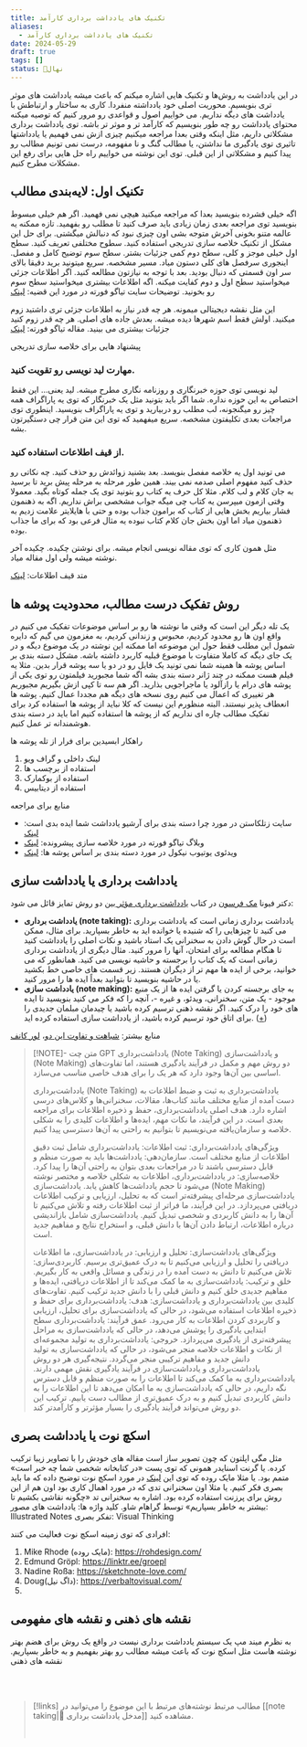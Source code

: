 ```yaml
---
title: تکنیک های یادداشت برداری کارآمد
aliases:
  - تکنیک های یادداشت برداری کارآمد
date: 2024-05-29
draft: true
tags: []
status: 🌱نهال
---
```

در این یادداشت به روش‌ها و تکنیک هایی اشاره میکنم که باعث میشه یادداشت های موثر تری بنویسیم. محوریت اصلی خود یادداشته منفردا. کاری به ساختار و ارتباطش با یادداشت های دیگه نداریم. می خواییم اصول و قواعدی رو مرور کنیم که توصیه میکنه محتوای یادداشت رو چه طور بنویسیم که کارآمد تر و موثر تر باشه.
توی یادداشت برداری مشکلاتی داریم، مثل اینکه وقتی بعدا مراجعه میکنیم چیزی ازش نمی فهمیم یا یادداشتها تاثیری توی یادگیری ما نداشتن، یا مطالب گنگ و نا مفهومه، درست نمی تونیم مطالب رو پیدا کنیم و مشکلاتی از این قبلی.
توی این نوشته می خواییم راه حل هایی برای رفع این مشکلات مطرح کنیم.

## تکنیک اول: لایه‌بندی مطالب
اگه خیلی فشرده بنویسید بعدا که مراجعه میکنید هیچی نمی فهمید. اگر هم خیلی مبسوط بنویسید توی مراجعه بعدی زمان زیادی باید صرف کنید تا مطلب رو بفهمید. تازه ممکنه یه عالمه متنو بخونی آخرش متوجه بشی اون چیزی نبود که دنبالش میگشتی.
برای حل این مشکل از تکنیک خلاصه سازی تدریجی استفاده کنید. سطوح مختلفی تعریف کنید. سطح اول خیلی موجز و کلی، سطح دوم کمی جزئیات بشتر. سطح سوم توضیح کامل و مفصل. اینجوری سرفصل های کلی دستون میاد. مسیر مشخصه. سریع میتونید برید دقیقا بالای سر اون قسمتی که دنبال بودید. بعد با توجه به نیازتون مطالعه کنید. اگر اطلاعات جزئی میخواستید سطح اول و دوم کفایت میکنه. اگه اطلاعات بیشتری میخواستید سطح سوم رو بخونید.
توضیحات سایت تیاگو فورته در مورد این قضیه: [لینک](https://fortelabs.com/blog/progressive-summarization-a-practical-technique-for-designing-discoverable-notes/)


این مثل نقشه دیجیتالی میمونه. هر چه قدر نیاز به اطلاعات جزئی تری داشتید زوم میکنید. اولش فقط اسم شهرها دیده میشه. بعدش جاده های اصلی. هر چه قدر زوم کنید جزئیات بیشتری می بینید.
مقاله تیاگو فورته: [لینک](https://medium.com/praxis-blog/how-to-use-evernote-for-your-creative-workflow-f048f0aa3ed1)

پیشنهاد هایی برای خلاصه سازی تدریجی

### مهارت لید نویسی رو تقویت کنید.
لید نویسی توی حوزه خبرنگاری و روزنامه نگاری مطرح میشه. لید یعنی...
این فقط اختصاص به این حوزه نداره. شما اگر باید بتونید مثل یک خبرنگار که توی یه پاراگراف همه چیز رو میگنجونه، لب مطلب رو دربیارید و توی یه پاراگراف بنویسید. اینطوری توی مراجعات بعدی تکلیفتون مشخصه. سریع میفهمید که توی این متن قرار چی دستگیرتون بشه.

### از قیف اطلاعات استفاده کنید.
می تونید اول یه خلاصه مفصل بنویسد. بعد بشنید زوائدش رو حذف کنید. چه نکاتی رو حذف کنید مفهوم اصلی صدمه نمی بیند. همین طور مرحله به مرحله پیش برید تا برسید به جان کلام و لب کلام. مثلا کل حرف یه کتاب رو بتونید توی یک جمله کوتاه بگید.
معمولا وقتی ازمون میپرسن یه کتاب چی میگه جواب مشخصی براش نداریم. اگه به ذهنمون فشار بیاریم بخش هایی از کتاب که برامون جذاب بوده و حتی با هایلایتر علامت زدیم به ذهنمون میاد اما اون بخش جان کلام کتاب نبوده یه مثال فرعی بود که برای ما جذاب بوده. 

مثل همون کاری که توی مقاله نویسی انجام میشه. برای نوشتن چکیده. چکیده آخر نوشته میشه ولی اول مقاله میاد.

متد قیف اطلاعات: [لینک](https://sheridancollege.libguides.com/takingnotesmodule/taking-notes-from-textbooks/information-funnel-method)


## روش تفکیک درست مطالب، محدودیت پوشه ها
یک تله دیگر این است که وقتی ما نوشته ها رو بر اساس موضوعات تفکیک می کنیم در واقع اون ها رو محدود کردیم، محبوس و زندانی کردیم، به مغزمون می گیم که دایره شمول این مطلب فقط حول این موضوعه اما ممکنه این نوشته در یک موضوع دیگه و در یک جای دیگه که کاملا متفاوت با موضوع قبلیه کاربرد داشته باشه. مشکل دسته بندی بر اساس پوشه ها همینه شما نمی تونید یک فایل رو در دو یا سه پوشه قرار بدین. مثلا یه فیلم هست ممکنه در چند ژانر دسته بندی بشه اگه شما مجبورید فیلمتون رو توی یکی از پوشه های درام یا رازآلود یا ماجراجویی بذارید. اگر هم سه تا کپی ازش بگیریم مجبوریم هر تغییری که اعمال می کنیم روی نسخه های دیگه هم مجددا عمال کنیم. پوشه ها انعطاف پذیر نیستند. 
البته منظورم این نیست که کلا نباید از پوشه ها استفاده کرد برای تفکیک مطالب چاره ای نداریم که از پوشه ها استفاده کنیم اما باید در دسته بندی هوشمندانه تر عمل کنیم.

راهکار ابسیدین برای فرار از تله پوشه ها
1. لینک داخلی و گراف ویو
2. استفاده از برچسب ها
3. استفاده از بوکمارک
4. استفاده از دیتابیس

منابع برای مراجعه
- سایت زتلکاستن در مورد چرا دسته بندی برای آرشیو یادداشت شما ایده بدی است: [لینک](https://zettelkasten.de/posts/no-categories/)
- وبلاگ تیاگو فورته در مورد خلاصه سازی پیشرونده: [لینک](https://fortelabs.com/blog/progressive-summarization-a-practical-technique-for-designing-discoverable-notes/)
- ویدئوی یوتیوب نیکول در مورد دسته بندی بر اساس پوشه ها: [لینک](https://www.youtube.com/watch?v=vS-b_RUtL1A)


## یادداشت برداری یا یادداشت سازی
دکتر فیونا [مک فرسون](https://www.amazon.com/stores/author/B0034OX4L6/about?ingress=0&visitId=5056e2dc-ad36-404e-8c3e-7fad8cb9f3af) در کتاب [یادداشت برداری مؤثر ](https://www.amazon.com/Effective-Notetaking-Study-Skills-McPherson/dp/1927166527/?_encoding=UTF8&pd_rd_w=FX4Jw&content-id=amzn1.sym.579192ca-1482-4409-abe7-9e14f17ac827&pf_rd_p=579192ca-1482-4409-abe7-9e14f17ac827&pf_rd_r=131-9099291-0023604&pd_rd_wg=EQplC&pd_rd_r=4ca40121-a196-46f4-970d-b47a01931f3d&ref_=aufs_ap_sc_dsk)بین دو روش تمایز قائل می شود:
- **یادداشت برداری (note taking):**  یادداشت برداری زمانی است که یادداشت برداری می کنید تا چیزهایی را که شنیده یا خوانده اید به خاطر بسپارید. برای مثال، ممکن است در حال گوش دادن به سخنرانی یک استاد باشید و نکات اصلی را یادداشت کنید تا هنگام مطالعه برای امتحان، آنها را مرور کنید. مثال دیگری از یادداشت برداری زمانی است که یک کتاب را برجسته و حاشیه نویسی می کنید. همانطور که می خوانید، برخی از ایده ها مهم تر از دیگران هستند. زیر قسمت های خاصی خط بکشید یا در حاشیه بنویسید تا بتوانید بعداً ایده ها را مرور کنید.
- **یادداشت سازی (note making):** به جای برجسته کردن یا گرفتن ایده ها از یک منبع موجود - یک متن، سخنرانی، ویدئو، و غیره -، آنچه را که فکر می کنید بنویسید تا ایده های خود را درک کنید. اگر نقشه ذهنی ترسیم کرده باشید یا چیدمان مبلمان جدیدی را برای اتاق خود ترسیم کرده باشید، از یادداشت سازی استفاده کرده اید. ([+](https://jarango.com/2023/01/26/note-taking-and-note-making/))

منابع بیشتر: [شباهت و تفاوت این دو](https://bscholarly.com/differences-between-note-taking-and-note-making/)، [لور کانف](https://nesslabs.com/from-note-taking-to-note-making)

> [!NOTE]- متن چت GPT
> یادداشت‌برداری (Note Taking) و یادداشت‌سازی (Note Making) دو روش مهم و مکمل در فرآیند یادگیری هستند، اما تفاوت‌های اساسی بین آن‌ها وجود دارد که هر یک را برای هدف خاصی مناسب می‌سازد.
> 
> یادداشت‌برداری (Note Taking)
> یادداشت‌برداری به ثبت و ضبط اطلاعات به دست آمده از منابع مختلف مانند کتاب‌ها، مقالات، سخنرانی‌ها و کلاس‌های درسی اشاره دارد. هدف اصلی یادداشت‌برداری، حفظ و ذخیره اطلاعات برای مراجعه بعدی است. در این فرآیند، ما نکات مهم، ایده‌ها و اطلاعات کلیدی را به شکلی خلاصه و سازمان‌یافته می‌نویسیم تا بتوانیم به راحتی به آن‌ها دسترسی پیدا کنیم.
> 
> ویژگی‌های یادداشت‌برداری:
> ثبت اطلاعات: یادداشت‌برداری شامل ثبت دقیق اطلاعات از منابع مختلف است.
> سازمان‌دهی: یادداشت‌ها باید به صورت منظم و قابل دسترسی باشند تا در مراجعات بعدی بتوان به راحتی آن‌ها را پیدا کرد.
> خلاصه‌سازی: در یادداشت‌برداری، اطلاعات به شکلی خلاصه و مختصر نوشته می‌شود تا حجم یادداشت‌ها کاهش یابد.
> یادداشت‌سازی (Note Making)
> یادداشت‌سازی مرحله‌ای پیشرفته‌تر است که به تحلیل، ارزیابی و ترکیب اطلاعات دریافتی می‌پردازد. در این فرآیند، ما فراتر از ثبت اطلاعات رفته و تلاش می‌کنیم تا آن‌ها را به دانش کاربردی و شخصی تبدیل کنیم. یادداشت‌سازی شامل بازاندیشی درباره اطلاعات، ارتباط دادن آن‌ها با دانش قبلی، و استخراج نتایج و مفاهیم جدید است.
> 
> ویژگی‌های یادداشت‌سازی:
> تحلیل و ارزیابی: در یادداشت‌سازی، ما اطلاعات دریافتی را تحلیل و ارزیابی می‌کنیم تا به درک عمیق‌تری برسیم.
> کاربردی‌سازی: تلاش می‌کنیم تا دانش به دست آمده را در زندگی و مسائل واقعی به کار بگیریم.
> خلق و ترکیب: یادداشت‌سازی به ما کمک می‌کند تا از اطلاعات دریافتی، ایده‌ها و مفاهیم جدیدی خلق کنیم و دانش قبلی را با دانش جدید ترکیب کنیم.
> تفاوت‌های کلیدی بین یادداشت‌برداری و یادداشت‌سازی:
> هدف: یادداشت‌برداری برای حفظ و ذخیره اطلاعات استفاده می‌شود، در حالی که یادداشت‌سازی برای تحلیل، ارزیابی و کاربردی کردن اطلاعات به کار می‌رود.
> عمق فرآیند: یادداشت‌برداری سطح ابتدایی یادگیری را پوشش می‌دهد، در حالی که یادداشت‌سازی به مراحل پیشرفته‌تری از یادگیری می‌پردازد.
> خروجی: یادداشت‌برداری به تولید مجموعه‌ای از نکات و اطلاعات خلاصه منجر می‌شود، در حالی که یادداشت‌سازی به تولید دانش جدید و مفاهیم ترکیبی منجر می‌گردد.
> نتیجه‌گیری
> هر دو روش یادداشت‌برداری و یادداشت‌سازی در فرآیند یادگیری نقش مهمی دارند. یادداشت‌برداری به ما کمک می‌کند تا اطلاعات را به صورت منظم و قابل دسترس نگه داریم، در حالی که یادداشت‌سازی به ما امکان می‌دهد تا این اطلاعات را به دانش کاربردی تبدیل کنیم و به درک عمیق‌تری از مطالب دست یابیم. ترکیب این دو روش می‌تواند فرآیند یادگیری را بسیار مؤثرتر و کارآمدتر کند.







## اسکچ نوت یا یادداشت بصری
مثل مگی اپلتون که چون تصویر ساز است مقاله های خودش را با تصاویر زیبا ترکیب کرده. یا گرنت اسنایدر همونی که توی پست «در کتابخانه شخصی شما چه خبر است» متمم بود. یا مثلا مایک روده که توی این [لینک](https://rohdesign.com/sketchnotes) در مورد اسکچ نوت توضیح داده که ما باید بصری فکر کنیم. یا مثلا اون سخنرانی تدی که در مورد اهمال کاری بود اون هم از این روش برای پرزنت استفاده کرده بود.
اشاره به سخنرانی تد «چگونه نقاشی بکشیم تا بیشتر به خاطر بسپاریم» توسط گراهام شاو.
کلید واژه ها:
یادداشت های مصور: Illustrated Notes
تفکر بصری: Visual Thinking

افرادی که توی زمینه اسکچ نوت فعالیت می کنند:
1. Mike Rhode (مایک روده): https://rohdesign.com/
2. Edmund Gröpl: https://linktr.ee/groepl
3. Nadine Roßa: https://sketchnote-love.com/
4. Doug(داگ نیل): https://verbaltovisual.com/
5. 





## نقشه های ذهنی و نقشه های مفهومی
به نظرم میند مپ یک سیستم یادداشت برداری نیست در واقع یک روش برای هضم بهتر نوشته هاست مثل اسکچ نوت که باعث میشه مطالب رو بهتر بفهمیم و به خاطر بسپاریم. 
نقشه های ذهنی







<br/><br/>

> [!links] مطالب مرتبط
> نوشته‌های مرتبط با این موضوع را می‌توانید در [[note taking|📝 مدخل یادداشت برداری]] مشاهده کنید.
> 
> <br/>
